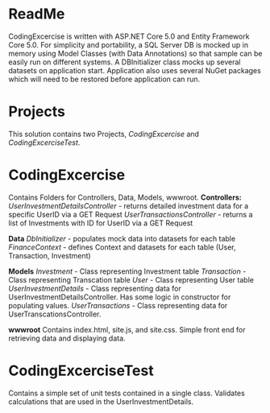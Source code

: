 # ReadMe

CodingExcercise is written with ASP.NET Core 5.0 and Entity Framework Core 5.0.  For simplicity and portability, a SQL Server DB is mocked up in memory using Model Classes (with Data Annotations) so that sample can be easily run on different systems.  A DBInitializer class mocks up several datasets on application start.  Application also uses several NuGet packages which will need to be restored before application can run.

# Projects 
This solution contains two Projects, *CodingExcercise* and *CodingExcerciseTest*.  
# CodingExcercise
Contains Folders for Controllers, Data, Models, wwwroot.
**Controllers:**
*UserInvestmentDetailsController* -  returns detailed investment data for a specific UserID via a GET Request
*UserTransactionsController* - returns a list of Investments with ID for UserID via a GET Request

**Data**
*DbInitializer* - populates mock data into datasets for each table 
*FinanceContext* - defines Context and datasets for each table (User, Transaction, Investment)

**Models**
*Investment* - Class representing Investment table 
*Transaction* - Class representing Transcation table 
*User* - Class representing User table 
*UserInvestmentDetails* - Class representing data for UserInvestmentDetailsController.  Has some logic in constructor for populating values.
*UserTransactions* - Class representing data for UserTranscationsController.  

**wwwroot**
Contains index.html, site.js, and site.css.  Simple front end for retrieving data and displaying data.

# CodingExcerciseTest
Contains a simple set of unit tests contained in a single class.  Validates calculations that are used in the UserInvestmentDetails.
